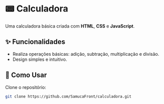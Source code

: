 # 📟 Calculadora  
Uma calculadora básica criada com **HTML**, **CSS** e **JavaScript**.

## ✨ Funcionalidades  
- Realiza operações básicas: adição, subtração, multiplicação e divisão.  
- Design simples e intuitivo.  

## 🚀 Como Usar  
Clone o repositório:
```bash
git clone https://github.com/SamucaFront/calculadora.git
